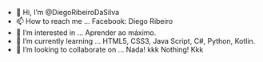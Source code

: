 - 👋 Hi, I’m @DiegoRibeiroDaSilva
- 📫 How to reach me ... Facebook: Diego Ribeiro
- 👀 I’m interested in ... Aprender ao máximo.
- 🌱 I’m currently learning ... HTML5, CSS3, Java Script, C#, Python, Kotlin.
- 💞️ I’m looking to collaborate on ... Nada! kkk Nothing! Kkk

<!---
DiegoRibeiroDaSilva/DiegoRibeiroDaSilva is a ✨ special ✨ repository because its `README.md` (this file) appears on your GitHub profile.
You can click the Preview link to take a look at your changes.
--->
